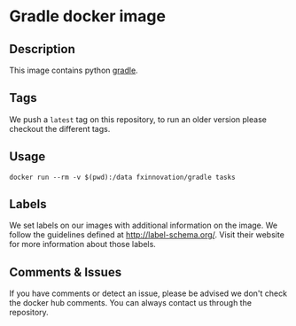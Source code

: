 # Gradle docker image

## Description

This image contains python [gradle](https://gradle.org/).

## Tags

We push a `latest` tag on this repository, to run an older version please checkout the different tags.

## Usage

`docker run --rm -v $(pwd):/data fxinnovation/gradle tasks`

## Labels

We set labels on our images with additional information on the image.
We follow the guidelines defined at http://label-schema.org/.
Visit their website for more information about those labels.

## Comments & Issues

If you have comments or detect an issue, please be advised we don't check the docker hub comments.
You can always contact us through the repository.
